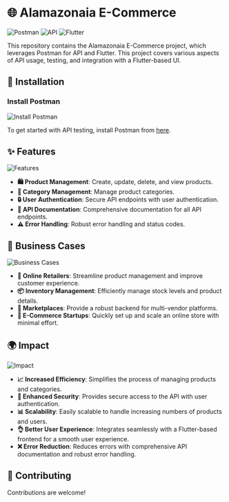 # 🌐 Alamazonaia E-Commerce

![Postman](https://img.shields.io/badge/Postman-FF6C37?style=for-the-badge&logo=postman&logoColor=white)
![API](https://img.shields.io/badge/API-0052CC?style=for-the-badge&logo=api&logoColor=white)
![Flutter](https://img.shields.io/badge/Flutter-02569B?style=for-the-badge&logo=flutter&logoColor=white)

This repository contains the Alamazonaia E-Commerce project, which leverages Postman for API and Flutter. This project covers various aspects of API usage, testing, and integration with a Flutter-based UI.

## 🚀 Installation

### Install Postman
![Install Postman](https://img.shields.io/badge/Install-Postman-FF6C37?style=for-the-badge&logo=postman&logoColor=white)

To get started with API testing, install Postman from [here](https://www.postman.com/downloads/).

## ✨ Features
![Features](https://img.shields.io/badge/Features-0052CC?style=for-the-badge&logo=api&logoColor=white)

- **🛍️ Product Management**: Create, update, delete, and view products.
- **📂 Category Management**: Manage product categories.
- **🔒 User Authentication**: Secure API endpoints with user authentication.
- **📄 API Documentation**: Comprehensive documentation for all API endpoints.
- **⚠️ Error Handling**: Robust error handling and status codes.

## 💼 Business Cases
![Business Cases](https://img.shields.io/badge/Business-Cases-0052CC?style=for-the-badge&logo=api&logoColor=white)

- **🛒 Online Retailers**: Streamline product management and improve customer experience.
- **📦 Inventory Management**: Efficiently manage stock levels and product details.
- **🏪 Marketplaces**: Provide a robust backend for multi-vendor platforms.
- **🚀 E-Commerce Startups**: Quickly set up and scale an online store with minimal effort.

## 🌍 Impact
![Impact](https://img.shields.io/badge/Impact-02569B?style=for-the-badge&logo=flutter&logoColor=white)

- **📈 Increased Efficiency**: Simplifies the process of managing products and categories.
- **🔐 Enhanced Security**: Provides secure access to the API with user authentication.
- **📊 Scalability**: Easily scalable to handle increasing numbers of products and users.
- **👌 Better User Experience**: Integrates seamlessly with a Flutter-based frontend for a smooth user experience.
- **❌ Error Reduction**: Reduces errors with comprehensive API documentation and robust error handling.

## 🤝 Contributing
Contributions are welcome! 
